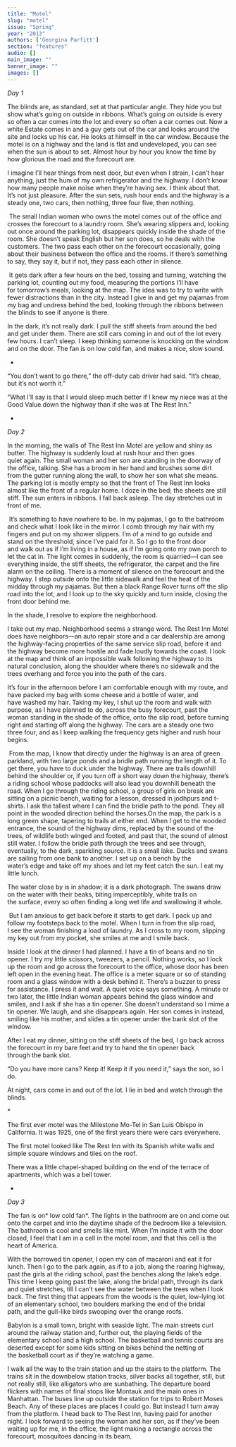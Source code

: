 ```yaml
---
title: "Motel"
slug: "motel"
issue: "Spring"
year: "2013"
authors: ['Georgina Parfitt']
section: "features"
audio: []
main_image: ""
banner_image: ""
images: []
---
```

*Day 1*

The blinds are, as standard, set at that particular angle. They hide you but show what’s going on outside in ribbons. What’s going on outside is every so often a car comes into the lot and every so often a car comes out. Now a white Estate comes in and a guy gets out of the car and looks around the site and locks up his car. He looks at himself in the car window. Because the motel is on a highway and the land is flat and undeveloped, you can see when the sun is about to set. Almost hour by hour you know the time by how glorious the road and the forecourt are. 

I imagine I’ll hear things from next door, but even when I strain, I can’t hear anything, just the hum of my own refrigerator and the highway. I don’t know how many people make noise when they’re having sex. I think about that. It’s not just pleasure. After the sun sets, rush hour ends and the highway is a steady one, two cars, then nothing, three four five, then nothing. 

 The small Indian woman who owns the motel comes out of the office and crosses the forecourt to a laundry room. She’s wearing slippers and, looking out once around the parking lot, disappears quickly inside the shade of the room. She doesn’t speak English but her son does, so he deals with the customers. The two pass each other on the forecourt occasionally, going about their business between the office and the rooms. If there’s something to say, they say it, but if not, they pass each other in silence. 

 It gets dark after a few hours on the bed, tossing and turning, watching the parking lot, counting out my food, measuring the portions I’ll have for tomorrow’s meals, looking at the map. The idea was to try to write with fewer distractions than in the city. Instead I give in and get my pajamas from my bag and undress behind the bed, looking through the ribbons between the blinds to see if anyone is there. 

In the dark, it’s not really dark. I pull the stiff sheets from around the bed and get under them. There are still cars coming in and out of the lot every few hours. I can’t sleep. I keep thinking someone is knocking on the window and on the door. The fan is on low cold fan, and makes a nice, slow sound. 

*

“You don’t want to go there,” the off-duty cab driver had said. “It’s cheap, but it’s not worth it.”

“What I’ll say is that I would sleep much better if I knew my niece was at the Good Value down the highway than if she was at The Rest Inn.”

*

*Day 2*

In the morning, the walls of The Rest Inn Motel are yellow and shiny as butter. The highway is suddenly loud at rush hour and then goes quiet again. The small woman and her son are standing in the doorway of the office, talking. She has a broom in her hand and brushes some dirt from the gutter running along the wall, to show her son what she means. The parking lot is mostly empty so that the front of The Rest Inn looks almost like the front of a regular home. I doze in the bed; the sheets are still stiff. The sun enters in ribbons. I fall back asleep. The day stretches out in front of me. 

 It’s something to have nowhere to be. In my pajamas, I go to the bathroom and check what I look like in the mirror. I comb through my hair with my fingers and put on my shower slippers. I’m of a mind to go outside and stand on the threshold, since I’ve paid for it. So I go to the front door and walk out as if I’m living in a house, as if I’m going onto my own porch to let the cat in. The light comes in suddenly, the room is quarried—I can see everything inside, the stiff sheets, the refrigerator, the carpet and the fire alarm on the ceiling. There is a moment of silence on the forecourt and the highway. I step outside onto the little sidewalk and feel the heat of the midday through my pajamas. But then a black Range Rover turns off the slip road into the lot, and I look up to the sky quickly and turn inside, closing the front door behind me. 

In the shade, I resolve to explore the neighborhood. 

I take out my map. Neighborhood seems a strange word. The Rest Inn Motel does have neighbors—an auto repair store and a car dealership are among the highway-facing properties of the same service slip road, before it and the highway become more hostile and fade loudly towards the coast. I look at the map and think of an impossible walk following the highway to its natural conclusion, along the shoulder where there’s no sidewalk and the trees overhang and force you into the path of the cars. 

It’s four in the afternoon before I am comfortable enough with my route, and have packed my bag with some cheese and a bottle of water, and have washed my hair. Taking my key, I shut up the room and walk with purpose, as I have planned to do, across the busy forecourt, past the woman standing in the shade of the office, onto the slip road, before turning right and starting off along the highway. The cars are a steady one two three four, and as I keep walking the frequency gets higher and rush hour begins. 

 From the map, I know that directly under the highway is an area of green parkland, with two large ponds and a bridle path running the length of it. To get there, you have to duck under the highway. There are trails downhill behind the shoulder or, if you turn off a short way down the highway, there’s a riding school whose paddocks will also lead you downhill beneath the road. When I go through the riding school, a group of girls on break are sitting on a picnic bench, waiting for a lesson, dressed in jodhpurs and t-shirts. I ask the tallest where I can find the bridle path to the pond. They all point in the wooded direction behind the horses.On the map, the park is a long green shape, tapering to trails at either end. When I get to the wooded entrance, the sound of the highway dims, replaced by the sound of the trees, of wildlife both winged and footed, and past that, the sound of almost still water. I follow the bridle path through the trees and see through, eventually, to the dark, sparkling source. It is a small lake. Ducks and swans are sailing from one bank to another. I set up on a bench by the water’s edge and take off my shoes and let my feet catch the sun. I eat my little lunch. 

The water close by is in shadow; it is a dark photograph. The swans draw on the water with their beaks, biting imperceptibly, white trails on the surface, every so often finding a long wet life and swallowing it whole. 

 But I am anxious to get back before it starts to get dark. I pack up and follow my footsteps back to the motel. When I turn in from the slip road, I see the woman finishing a load of laundry. As I cross to my room, slipping my key out from my pocket, she smiles at me and I smile back.

Inside I look at the dinner I had planned. I have a tin of beans and no tin opener. I try my little scissors, tweezers, a pencil. Nothing works, so I lock up the room and go across the forecourt to the office, whose door has been left open in the evening heat. The office is a meter square or so of standing room and a glass window with a desk behind it. There’s a buzzer to press for assistance. I press it and wait. A quiet voice says something. A minute or two later, the little Indian woman appears behind the glass window and smiles, and I ask if she has a tin opener. She doesn’t understand so I mime a tin opener. We laugh, and she disappears again. Her son comes in instead, smiling like his mother, and slides a tin opener under the bank slot of the window. 

After I eat my dinner, sitting on the stiff sheets of the bed, I go back across the forecourt in my bare feet and try to hand the tin opener back through the bank slot. 

“Do you have more cans? Keep it! Keep it if you need it,” says the son, so I do. 

At night, cars come in and out of the lot. I lie in bed and watch through the blinds. 

* 

The first ever motel was the Milestone Mo-Tel in San Luis Obispo in California. It was 1925, one of the first years there were cars everywhere. 

The first motel looked like The Rest Inn with its Spanish white walls and simple square windows and tiles on the roof. 

There was a little chapel-shaped building on the end of the terrace of apartments, which was a bell tower. 

*

*Day 3*

The fan is on* low cold fan*. The lights in the bathroom are on and come out onto the carpet and into the daytime shade of the bedroom like a television. The bathroom is cool and smells like mint. When I’m inside it with the door closed, I feel that I am in a cell in the motel room, and that this cell is the heart of America. 

With the borrowed tin opener, I open my can of macaroni and eat it for lunch. Then I go to the park again, as if to a job, along the roaring highway, past the girls at the riding school, past the benches along the lake’s edge. This time I keep going past the lake, along the bridal path, through its dark and quiet stretches, till I can’t see the water between the trees when I look back. The first thing that appears from the woods is the quiet, low-lying lot of an elementary school, two boulders marking the end of the bridal path, and the gull-like birds swooping over the orange roofs. 

Babylon is a small town, bright with seaside light. The main streets curl around the railway station and, further out, the playing fields of the elementary school and a high school. The basketball and tennis courts are deserted except for some kids sitting on bikes behind the netting of the basketball court as if they’re watching a game.

I walk all the way to the train station and up the stairs to the platform. The trains sit in the downbelow station tracks, silver backs all together, still, but not really still, like alligators who are sunbathing. The departure board flickers with names of final stops like Montauk and the main ones in Manhattan. The buses line up outside the station for trips to Robert Moses Beach. Any of these places are places I could go. But instead I turn away from the platform. I head back to The Rest Inn, having paid for another night. I look forward to seeing the woman and her son, as if they’ve been waiting up for me, in the office, the light making a rectangle across the forecourt, mosquitoes dancing in its beam.

 

